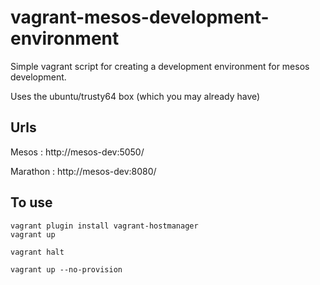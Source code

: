 vagrant-mesos-development-environment
========================================

Simple vagrant script for creating a development environment for mesos development.

Uses the ubuntu/trusty64 box (which you may already have)

Urls
----

Mesos : http://mesos-dev:5050/

Marathon : http://mesos-dev:8080/


To use
------

```
vagrant plugin install vagrant-hostmanager
vagrant up
```

```
vagrant halt
```

```
vagrant up --no-provision
```


